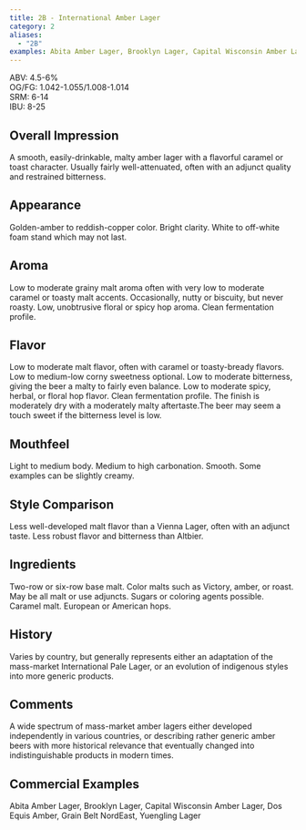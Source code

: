 ```yaml
---
title: 2B - International Amber Lager
category: 2
aliases: 
  - "2B"
examples: Abita Amber Lager, Brooklyn Lager, Capital Wisconsin Amber Lager, Dos Equis Amber, Grain Belt NordEast, Yuengling Lager
---
```


ABV: 4.5-6%  
OG/FG: 1.042-1.055/1.008-1.014  
SRM: 6-14  
IBU: 8-25

## Overall Impression
A smooth, easily-drinkable, malty amber lager with a flavorful caramel or toast character. Usually fairly well-attenuated, often with an adjunct quality and restrained bitterness.

## Appearance
Golden-amber to reddish-copper color. Bright clarity. White to off-white foam stand which may not last.

## Aroma
Low to moderate grainy malt aroma often with very low to moderate caramel or toasty malt accents. Occasionally, nutty or biscuity, but never roasty. Low, unobtrusive floral or spicy hop aroma. Clean fermentation profile.

## Flavor
Low to moderate malt flavor, often with caramel or toasty-bready flavors. Low to medium-low corny sweetness optional. Low to moderate bitterness, giving the beer a malty to fairly even balance. Low to moderate spicy, herbal, or floral hop flavor. Clean fermentation profile. The finish is moderately dry with a moderately malty aftertaste.The beer may seem a touch sweet if the bitterness level is low.

## Mouthfeel
Light to medium body. Medium to high carbonation. Smooth. Some examples can be slightly creamy.

## Style Comparison
Less well-developed malt flavor than a Vienna Lager, often with an adjunct taste. Less robust flavor and bitterness than Altbier.

## Ingredients
Two-row or six-row base malt. Color malts such as Victory, amber, or roast. May be all malt or use adjuncts. Sugars or coloring agents possible. Caramel malt. European or American hops.

## History
Varies by country, but generally represents either an adaptation of the mass-market International Pale Lager, or an evolution of indigenous styles into more generic products.

## Comments
A wide spectrum of mass-market amber lagers either developed independently in various countries, or describing rather generic amber beers with more historical relevance that eventually changed into indistinguishable products in modern times.

## Commercial Examples
Abita Amber Lager, Brooklyn Lager, Capital Wisconsin Amber Lager, Dos Equis Amber, Grain Belt NordEast, Yuengling Lager